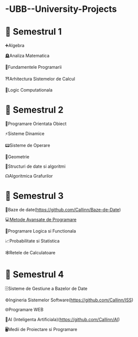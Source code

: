 # -UBB--University-Projects

# 📂 Semestrul 1 

➕Algebra

🪦Analiza Matematica

🐍Fundamentele Programarii

⛩️Arhitectura Sistemelor de Calcul

🤔Logic Computationala

# 📂 Semestrul 2

🚜Programare Orientata Obiect

⚡Sisteme Dinamice

📟Sisteme de Operare

📐Geometrie

💽Structuri de date si algoritmi

☊Algoritmica Grafurilor

# 📂 Semestrul 3

💾Baze de date(https://github.com/Callinn/Baze-de-Date)

💻[Metode Avansate de Programare](https://github.com/Callinn/-MAP-Metode-Avansate-de-Programare)

🦉Programare Logica si Functionala

📈Probabilitate si Statistica

🕸️Retele de Calculatoare

# 📂 Semestrul 4

🗄️Sisteme de Gestiune a Bazelor de Date

⚙️Ingineria Sistemelor Software(https://github.com/Callinn/ISS)

🌐Programare WEB

🤖AI (Inteligenta Artificiala)(https://github.com/Callinn/AI)

🖥️Medii de Proiectare si Programare

